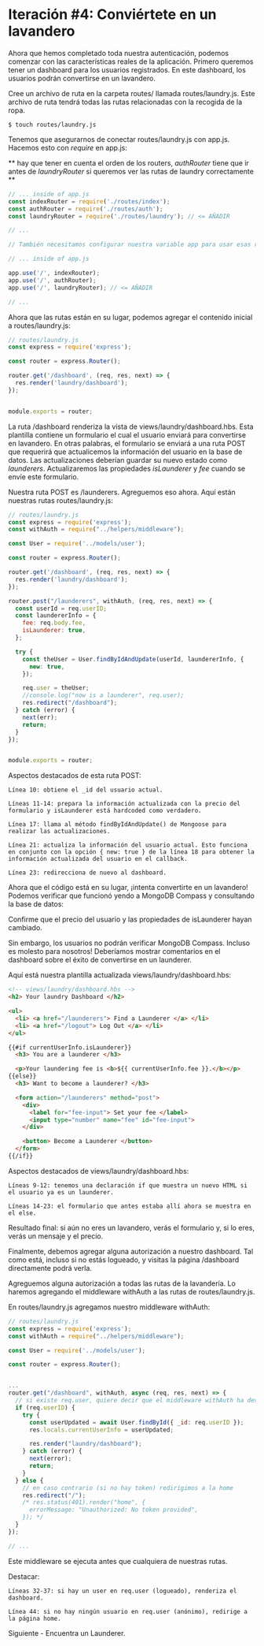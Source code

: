 # Iteración #4: Conviértete en un lavandero

Ahora que hemos completado toda nuestra autenticación, podemos comenzar con las características reales de la aplicación. Primero queremos tener un dashboard para los usuarios registrados. En este dashboard, los usuarios podrán convertirse en un lavandero.

Cree un archivo de ruta en la carpeta routes/ llamada routes/laundry.js. Este archivo de ruta tendrá todas las rutas relacionadas con la recogida de la ropa.

```
$ touch routes/laundry.js
```

Tenemos que asegurarnos de conectar routes/laundry.js con app.js. Hacemos esto con *require* en app.js:

** hay que tener en cuenta el orden de los routers, _authRouter_ tiene que ir antes de _laundryRouter_ si queremos ver las rutas de laundry correctamente **

```js
// ... inside of app.js
const indexRouter = require('./routes/index');
const authRouter = require('./routes/auth');
const laundryRouter = require('./routes/laundry'); // <= AÑADIR

// ...

// También necesitamos configurar nuestra variable app para usar esas rutas en la línea 80 de app.js:

// ... inside of app.js

app.use('/', indexRouter);
app.use('/', authRouter);
app.use('/', laundryRouter); // <= AÑADIR

// ...
```

Ahora que las rutas están en su lugar, podemos agregar el contenido inicial a routes/laundry.js:

```js
// routes/laundry.js
const express = require('express');

const router = express.Router();

router.get('/dashboard', (req, res, next) => {
  res.render('laundry/dashboard');
});


module.exports = router;
```

La ruta /dashboard renderiza la vista de views/laundry/dashboard.hbs. Esta plantilla contiene un formulario el cual el usuario enviará para convertirse en lavandero. En otras palabras, el formulario se enviará a una ruta POST que requerirá que actualicemos la información del usuario en la base de datos. Las actualizaciones deberían guardar su nuevo estado como *launderers*. Actualizaremos las propiedades _isLaunderer_ y _fee_ cuando se envíe este formulario.

Nuestra ruta POST es /launderers. Agreguemos eso ahora. Aquí están nuestras rutas routes/laundry.js:

```js
// routes/laundry.js
const express = require('express');
const withAuth = require("../helpers/middleware");

const User = require('../models/user');

const router = express.Router();

router.get('/dashboard', (req, res, next) => {
  res.render('laundry/dashboard');
});

router.post("/launderers", withAuth, (req, res, next) => {
  const userId = req.userID;
  const laundererInfo = {
    fee: req.body.fee,
    isLaunderer: true,
  };

  try {
    const theUser = User.findByIdAndUpdate(userId, laundererInfo, {
      new: true,
    });

    req.user = theUser;
    //console.log("now is a launderer", req.user);
    res.redirect("/dashboard");
  } catch (error) {
    next(err);
    return;
  }
});


module.exports = router;
```

Aspectos destacados de esta ruta POST:

    Línea 10: obtiene el _id del usuario actual.
    
    Líneas 11-14: prepara la información actualizada con la precio del formulario y isLaunderer está hardcoded como verdadero.
    
    Línea 17: llama al método findByIdAndUpdate() de Mongoose para realizar las actualizaciones.
    
    Línea 21: actualiza la información del usuario actual. Esto funciona en conjunto con la opción { new: true } de la línea 18 para obtener la información actualizada del usuario en el callback.
    
    Línea 23: redirecciona de nuevo al dashboard.

Ahora que el código está en su lugar, ¡intenta convertirte en un lavandero! Podemos verificar que funcionó yendo a MongoDB Compass y consultando la base de datos:

Confirme que el precio del usuario y las propiedades de isLaunderer hayan cambiado.

Sin embargo, los usuarios no podrán verificar MongoDB Compass. Incluso es molesto para nosotros! Deberíamos mostrar comentarios en el dashboard sobre el éxito de convertirse en un launderer.

Aquí está nuestra plantilla actualizada views/laundry/dashboard.hbs:

```html
<!-- views/laundry/dashboard.hbs -->
<h2> Your laundry Dashboard </h2>

<ul>
  <li> <a href="/launderers"> Find a Launderer </a> </li>
  <li> <a href="/logout"> Log Out </a> </li>
</ul>

{{#if currentUserInfo.isLaunderer}}
  <h3> You are a launderer </h3>

  <p>Your laundering fee is <b>${{ currentUserInfo.fee }}.</b></p>
{{else}}
  <h3> Want to become a launderer? </h3>

  <form action="/launderers" method="post">
    <div>
      <label for="fee-input"> Set your fee </label>
      <input type="number" name="fee" id="fee-input">
    </div>

    <button> Become a Launderer </button>
  </form>
{{/if}}
```

Aspectos destacados de views/laundry/dashboard.hbs:


    Líneas 9-12: tenemos una declaración if que muestra un nuevo HTML si el usuario ya es un launderer.
    
    Líneas 14-23: el formulario que antes estaba allí ahora se muestra en el else.

Resultado final: si aún no eres un lavandero, verás el formulario y, si lo eres, verás un mensaje y el precio.

Finalmente, debemos agregar alguna autorización a nuestro dashboard. Tal como está, incluso si no estás logueado, y visitas la página /dashboard directamente podrá verla.

Agreguemos alguna autorización a todas las rutas de la lavandería. Lo haremos agregando el middleware withAuth a las rutas de routes/laundry.js.

En routes/laundry.js agregamos nuestro middleware withAuth:

```js
// routes/laundry.js
const express = require('express');
const withAuth = require("../helpers/middleware");

const User = require('../models/user');

const router = express.Router();


...
router.get("/dashboard", withAuth, async (req, res, next) => {
  // si existe req.user, quiere decir que el middleware withAuth ha devuelto el control a esta ruta y renderizamos la vista secret con los datos del user
  if (req.userID) {
    try {
      const userUpdated = await User.findById({ _id: req.userID });
      res.locals.currentUserInfo = userUpdated;

      res.render("laundry/dashboard");
    } catch (error) {
      next(error);
      return;
    }
  } else {
    // en caso contrario (si no hay token) redirigimos a la home
    res.redirect("/");
    /* res.status(401).render("home", {
      errorMessage: "Unauthorized: No token provided",
    }); */
  }
});

// ...
```

Este middleware se ejecuta antes que cualquiera de nuestras rutas.

Destacar:

    Líneas 32-37: si hay un user en req.user (logueado), renderiza el dashboard.
    
    Línea 44: si no hay ningún usuario en req.user (anónimo), redirige a la página home.

Siguiente - Encuentra un Launderer.
